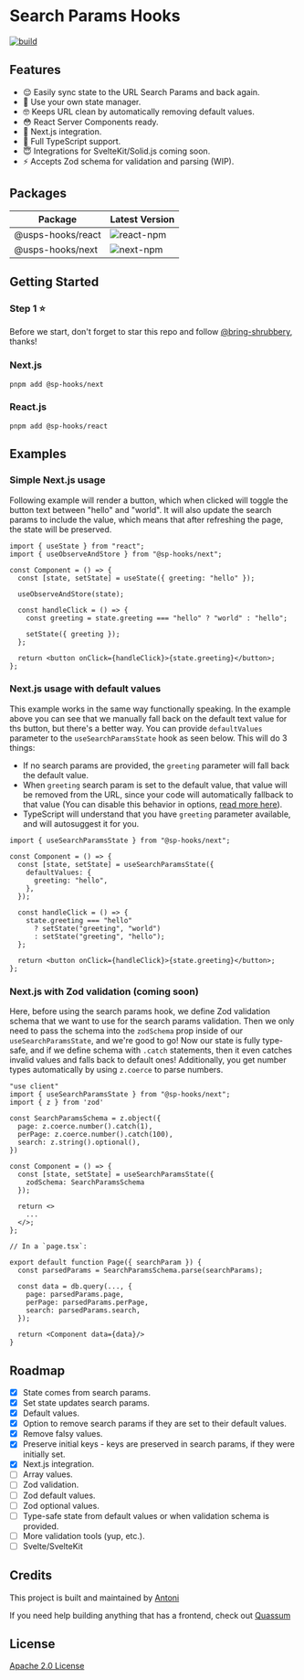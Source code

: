 # Search Params Hooks

[![build](https://github.com/bring-shrubbery/use-search-params-state/actions/workflows/ci.yml/badge.svg)](https://github.com/bring-shrubbery/use-search-params-state/actions/workflows/ci.yml)

## Features

- 😌 Easily sync state to the URL Search Params and back again.
- 💪 Use your own state manager.
- 🤓 Keeps URL clean by automatically removing default values.
- 😳 React Server Components ready.
- 🚀 Next.js integration.
- 🤯 Full TypeScript support.
- 😇 Integrations for SvelteKit/Solid.js coming soon.
- ⚡️ Accepts Zod schema for validation and parsing (WIP).

## Packages

| Package           | Latest Version                                                                |
| ----------------- | ----------------------------------------------------------------------------- |
| @usps-hooks/react | ![react-npm](https://img.shields.io/npm/v/%40use-search-params-state%2Freact) |
| @usps-hooks/next  | ![next-npm](https://img.shields.io/npm/v/%40use-search-params-state%2Fnext)   |

## Getting Started

### Step 1 ⭐️

Before we start, don't forget to star this repo and follow [@bring-shrubbery](https://github.com/bring-shrubbery), thanks!

### Next.js

`pnpm add @sp-hooks/next`

### React.js

`pnpm add @sp-hooks/react`

## Examples

### Simple Next.js usage

Following example will render a button, which when clicked will toggle the button text between "hello" and "world". It will also update the search params to include the value, which means that after refreshing the page, the state will be preserved.

```tsx
import { useState } from "react";
import { useObserveAndStore } from "@sp-hooks/next";

const Component = () => {
  const [state, setState] = useState({ greeting: "hello" });

  useObserveAndStore(state);

  const handleClick = () => {
    const greeting = state.greeting === "hello" ? "world" : "hello";

    setState({ greeting });
  };

  return <button onClick={handleClick}>{state.greeting}</button>;
};
```

### Next.js usage with default values

This example works in the same way functionally speaking. In the example above you can see that we manually fall back on the default text value for ths button, but there's a better way. You can provide `defaultValues` parameter to the `useSearchParamsState` hook as seen below. This will do 3 things:

- If no search params are provided, the `greeting` parameter will fall back the default value.
- When `greeting` search param is set to the default value, that value will be removed from the URL, since your code will automatically fallback to that value (You can disable this behavior in options, [read more here](/#todo)).
- TypeScript will understand that you have `greeting` parameter available, and will autosuggest it for you.

```tsx
import { useSearchParamsState } from "@sp-hooks/next";

const Component = () => {
  const [state, setState] = useSearchParamsState({
    defaultValues: {
      greeting: "hello",
    },
  });

  const handleClick = () => {
    state.greeting === "hello"
      ? setState("greeting", "world")
      : setState("greeting", "hello");
  };

  return <button onClick={handleClick}>{state.greeting}</button>;
};
```

### Next.js with Zod validation (coming soon)

Here, before using the search params hook, we define Zod validation schema that we want to use for the search params validation. Then we only need to pass the schema into the `zodSchema` prop inside of our `useSearchParamsState`, and we're good to go! Now our state is fully type-safe, and if we define schema with `.catch` statements, then it even catches invalid values and falls back to default ones! Additionally, you get number types automatically by using `z.coerce` to parse numbers.

```tsx
"use client"
import { useSearchParamsState } from "@sp-hooks/next";
import { z } from 'zod'

const SearchParamsSchema = z.object({
  page: z.coerce.number().catch(1),
  perPage: z.coerce.number().catch(100),
  search: z.string().optional(),
})

const Component = () => {
  const [state, setState] = useSearchParamsState({
    zodSchema: SearchParamsSchema
  });

  return <>
    ...
  </>;
};

// In a `page.tsx`:

export default function Page({ searchParam }) {
  const parsedParams = SearchParamsSchema.parse(searchParams);

  const data = db.query(..., {
    page: parsedParams.page,
    perPage: parsedParams.perPage,
    search: parsedParams.search,
  });

  return <Component data={data}/>
}
```

## Roadmap

- [x] State comes from search params.
- [x] Set state updates search params.
- [x] Default values.
- [x] Option to remove search params if they are set to their default values.
- [x] Remove falsy values.
- [x] Preserve initial keys - keys are preserved in search params, if they were initially set.
- [x] Next.js integration.
- [ ] Array values.
- [ ] Zod validation.
- [ ] Zod default values.
- [ ] Zod optional values.
- [ ] Type-safe state from default values or when validation schema is provided.
- [ ] More validation tools (yup, etc.).
- [ ] Svelte/SvelteKit

## Credits

This project is built and maintained by [Antoni](https://github.com/bring-shrubbery)

If you need help building anything that has a frontend, check out [Quassum](https://quassum.com)

## License

[Apache 2.0 License](./LICENSE)
